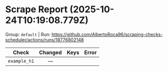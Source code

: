 # Scrape Report (2025-10-24T10:19:08.779Z)

Group: `default`  |  Run: https://github.com/AlbertoRoca96/scraping-checks-scheduler/actions/runs/18776802148

| Check | Changed | Keys | Error |
|---|:---:|:--|:--|
| `example_h1` | — |  |  |
